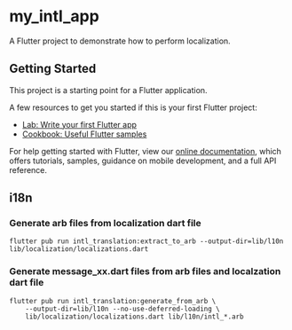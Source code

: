 # my_intl_app

A Flutter project to demonstrate how to perform localization.

## Getting Started

This project is a starting point for a Flutter application.

A few resources to get you started if this is your first Flutter project:

- [Lab: Write your first Flutter app](https://flutter.dev/docs/get-started/codelab)
- [Cookbook: Useful Flutter samples](https://flutter.dev/docs/cookbook)

For help getting started with Flutter, view our
[online documentation](https://flutter.dev/docs), which offers tutorials,
samples, guidance on mobile development, and a full API reference.

## i18n

### Generate arb files from localization dart file

    flutter pub run intl_translation:extract_to_arb --output-dir=lib/l10n lib/localization/localizations.dart

### Generate message_xx.dart files from arb files and localzation dart file

    flutter pub run intl_translation:generate_from_arb \
        --output-dir=lib/l10n --no-use-deferred-loading \
        lib/localization/localizations.dart lib/l10n/intl_*.arb
